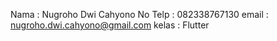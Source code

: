 
Nama    : Nugroho Dwi Cahyono
No Telp : 082338767130
email   : nugroho.dwi.cahyono@gmail.com
kelas   : Flutter
 
